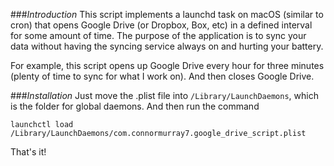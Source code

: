 ###_Introduction_
This script implements a launchd task on macOS (similar to cron) that opens Google Drive (or Dropbox, Box, etc) in a defined interval for some amount of time. The purpose of the application is to sync your data without having the syncing service always on and hurting your battery.

For example, this script opens up Google Drive every hour for three minutes (plenty of time to sync for what I work on). And then closes Google Drive. 

###_Installation_
Just move the .plist file into `/Library/LaunchDaemons`, which is the folder for global daemons. And then run the command

	launchctl load /Library/LaunchDaemons/com.connormurray7.google_drive_script.plist

That's it!